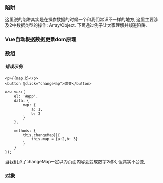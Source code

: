 ### 陷阱

这里说的陷阱其实是在操作数据的时候一个和我们常识不一样的地方,  这里主要涉及2中数据类型的操作: Array/Object. 下面通过例子让大家理解并规避陷阱.

### Vue自动根据数据更新dom原理



### 数组

##### 错误示例

```
<p>{{map.b}</p>
<button @click="changeMap">改变</button>
```

```
new Vue({
    el: '#app',
    data: {
        map: {
            a: 1,
            b: 2
        }
    },

    methods: {
        this.changeMap(){
            this.map = {a:2,b: 3}
        }
    }
});
```

当我们点了changeMap一定以为页面内容会变成数字2和3, 但其实不会变,

### 对象

```

```

### 



